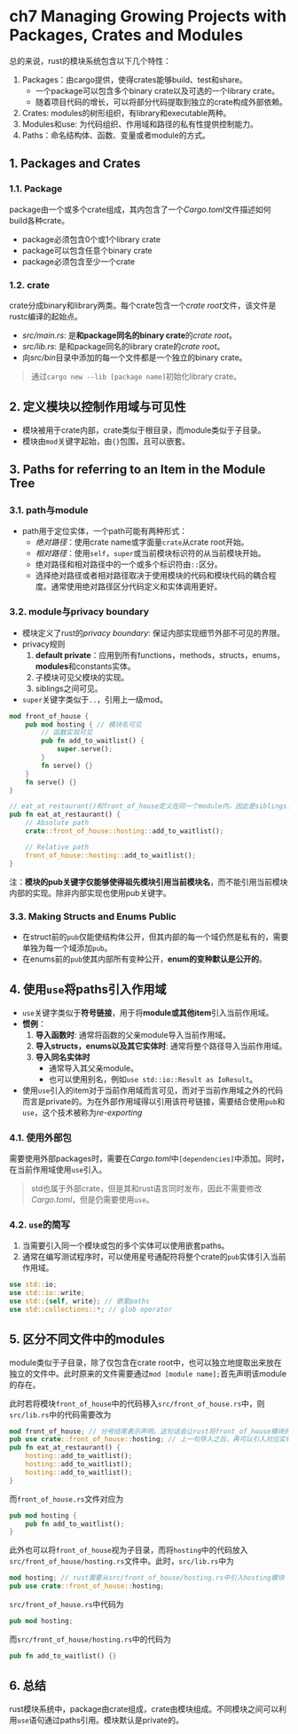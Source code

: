 # ch7 Managing Growing Projects with Packages, Crates and Modules

总的来说，rust的模块系统包含以下几个特性：

1. Packages：由cargo提供，使得crates能够build、test和share。
    + 一个package可以包含多个binary crate以及可选的一个library crate。
    + 随着项目代码的增长，可以将部分代码提取到独立的crate构成外部依赖。
2. Crates: modules的树形组织，有library和executable两种。
3. Modules和use: 为代码组织、作用域和路径的私有性提供控制能力。
4. Paths：命名结构体、函数、变量或者module的方式。

## 1. Packages and Crates

### 1.1. Package

package由一个或多个crate组成，其内包含了一个*Cargo.toml*文件描述如何build各种crate。

+ package必须包含0个或1个library crate
+ package可以包含任意个binary crate
+ package必须包含至少一个crate

### 1.2. crate

crate分成binary和library两类。每个crate包含一个*crate root*文件，该文件是rustc编译的起始点。

+ *src/main.rs*: 是**和package同名的binary crate**的*crate root*。
+ *src/lib.rs*: 是和package同名的library crate的*crate root*。
+ 向*src/bin*目录中添加的每一个文件都是一个独立的binary crate。

> 通过`cargo new --lib [package name]`初始化library crate。

## 2. 定义模块以控制作用域与可见性

+ 模块被用于crate内部，crate类似于根目录，而module类似于子目录。
+ 模块由`mod`关键字起始，由`{}`包围，且可以嵌套。

## 3. Paths for referring to an Item in the Module Tree

### 3.1. path与module

+ path用于定位实体，一个path可能有两种形式：
    + *绝对路径*：使用crate name或字面量`crate`从crate root开始。
    + *相对路径*：使用`self`，`super`或当前模块标识符的从当前模块开始。
    + 绝对路径和相对路径中的一个或多个标识符由`::`区分。
    + 选择绝对路径或者相对路径取决于使用模块的代码和模块代码的耦合程度。通常使用绝对路径区分代码定义和实体调用更好。

### 3.2. module与privacy boundary

+ 模块定义了rust的*privacy boundary*: 保证内部实现细节外部不可见的界限。
+ privacy规则
    1. **default private**：应用到所有functions，methods，structs，enums，**modules**和constants实体。
    2. 子模块可见父模块的实现。
    3. siblings之间可见。
+ `super`关键字类似于`..`，引用上一级mod。

```rust
mod front_of_house {
    pub mod hosting { // 模块名可见
        // 函数实现可见
        pub fn add_to_waitlist() {
            super.serve();
        } 
        fn serve() {}
    }
    fn serve() {}
}

// eat_at_restaurant()和front_of_house定义在同一个module内，因此是siblings，所以可以互相访问。
pub fn eat_at_restaurant() {
    // Absolute path
    crate::front_of_house::hosting::add_to_waitlist();

    // Relative path
    front_of_house::hosting::add_to_waitlist();
}
```

注：**模块的pub关键字仅能够使得祖先模块引用当前模块名**，而不能引用当前模块内部的实现。除非内部实现也使用pub关键字。

### 3.3. Making Structs and Enums Public

+ 在struct前的`pub`仅能使结构体公开，但其内部的每一个域仍然是私有的，需要单独为每一个域添加`pub`。
+ 在enums前的`pub`使其内部所有变种公开，**enum的变种默认是公开的**。

## 4. 使用`use`将paths引入作用域

+ `use`关键字类似于**符号链接**，用于将**module或其他item**引入当前作用域。
+ **惯例**：
    1. **导入函数时**: 通常将函数的父亲module导入当前作用域。
    2. **导入structs，enums以及其它实体时**: 通常将整个路径导入当前作用域。
    3. **导入同名实体时**
        + 通常导入其父亲module。
        + 也可以使用别名，例如`use std::io::Result as IoResult`。
+ 使用`use`引入的item对于当前作用域而言可见，而对于当前作用域之外的代码而言是private的。为在外部作用域得以引用该符号链接，需要结合使用`pub`和`use`，这个技术被称为*re-exporting*

### 4.1. 使用外部包

需要使用外部packages时，需要在*Cargo.toml*中`[dependencies]`中添加。同时，在当前作用域使用`use`引入。

> std也属于外部crate，但是其和rust语言同时发布，因此不需要修改*Cargo.toml*，但是仍需要使用`use`。

### 4.2. `use`的简写

1. 当需要引入同一个模块或包的多个实体可以使用嵌套paths。
2. 通常在编写测试程序时，可以使用星号通配符将整个crate的`pub`实体引入当前作用域。

```rust
use std::io;
use std::io::write;
use std::{self, write}; // 嵌套paths
use std::collections::*; // glob operator
```

## 5. 区分不同文件中的modules

module类似于子目录，除了仅包含在crate root中，也可以独立地提取出来放在独立的文件中。此时原来的文件需要通过`mod [module name];`首先声明该module的存在。

此时若将模块`front_of_house`中的代码移入`src/front_of_house.rs`中，则`src/lib.rs`中的代码需要改为

```rust
mod front_of_house; // 分号结尾表示声明。这句话会让rust将front_of_house模块的内容导入当前文件
pub use crate::front_of_house::hosting; // 上一句导入之后，再可以引入对应实体
pub fn eat_at_restaurant() {
    hosting::add_to_waitlist();
    hosting::add_to_waitlist();
    hosting::add_to_waitlist();
}
```

而`front_of_house.rs`文件对应为

```rust
pub mod hosting {
    pub fn add_to_waitlist();
}
```

此外也可以将`front_of_house`视为子目录，而将`hosting`中的代码放入`src/front_of_house/hosting.rs`文件中。此时，`src/lib.rs`中为

```rust
mod hosting; // rust需要从src/front_of_house/hosting.rs中引入hosting模块
pub use crate::front_of_house::hosting;
```

`src/front_of_house.rs`中代码为

```rust
pub mod hosting;
```

而`src/front_of_house/hosting.rs`中的代码为

```rust
pub fn add_to_waitlist() {}
```

## 6. 总结

rust模块系统中，package由crate组成，crate由模块组成。不同模块之间可以利用`use`语句通过paths引用。模块默认是private的。
